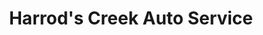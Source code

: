 ---
title: "Harrod's Creek Auto Service"
url: /louisville/harrods-creek-auto-service/
shop: Autowerkstatt
---